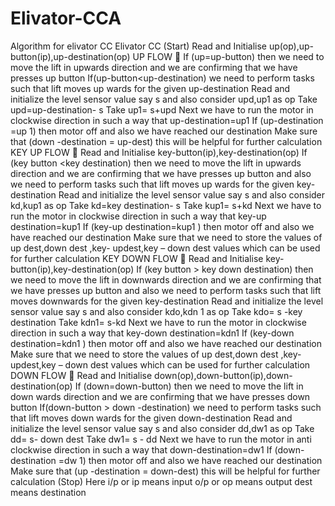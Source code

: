 # Elivator-CCA
Algorithm for elivator CC
Elivator CC 
(Start)
Read and Initialise up(op),up-button(ip),up-destination(op)
UP FLOW 
If (up=up-button) then we need to move the lift in upwards direction and we are confirming that we have presses up button
If(up-button<up-destination) we need to perform tasks such that lift moves up wards for the given up-destination
Read and initialize the level sensor value say s and also consider upd,up1 as op
Take upd=up-destination- s
Take up1= s+upd 
Next we have to run the motor in clockwise direction in such a way that up-destination=up1
If (up-destination =up 1) then motor off and also we have reached our destination
Make sure that  (down -destination = up-dest) this will be helpful for further calculation
KEY UP FLOW  
Read and Initialise key-button(ip),key-destination(op)
If (key button <key destination) then we need to move the lift in upwards direction and we are confirming that we have presses up button and also we need to perform tasks such that lift moves up wards for the given key-destination
Read and initialize the level sensor value say s and also consider kd,kup1 as op
Take kd=key destination- s
Take kup1= s+kd 
Next we have to run the motor in clockwise direction in such a way that key-up destination=kup1
If (key-up destination=kup1 ) then motor off and also we have reached our destination
Make sure that  we need to store the values of up dest,down dest ,key- updest,key – down dest values which can be used for further calculation
KEY DOWN FLOW  
Read and Initialise key-button(ip),key-destination(op)
If (key button > key down destination) then we need to move the lift in downwards direction and we are confirming that we have presses up button and also we need to perform tasks such that lift moves downwards for the given key-destination
Read and initialize the level sensor value say s and also consider kdo,kdn 1 as op
Take kdo= s -key destination
Take kdn1= s-kd 
Next we have to run the motor in clockwise direction in such a way that key-down destination=kdn1
If (key-down destination=kdn1 ) then motor off and also we have reached our destination
Make sure that  we need to store the values of up dest,down dest ,key- updest,key – down dest values which can be used for further calculation
DOWN FLOW 
Read and Initialise down(op),down-button(ip),down-destination(op)
If (down=down-button) then we need to move the lift in down wards direction and we are confirming that we have presses down button
If(down-button > down -destination) we need to perform tasks such that lift moves down wards for the given down-destination
Read and initialize the level sensor value say s and also consider dd,dw1 as op
Take dd= s- down dest
Take dw1= s - dd
Next we have to run the motor in anti clockwise direction in such a way that down-destination=dw1
If (down-destination =dw 1) then motor off and also we have reached our destination
Make sure that  (up -destination = down-dest) this will be helpful for further calculation
(Stop)
Here 
i/p or ip means input
o/p or op means output
dest means destination







